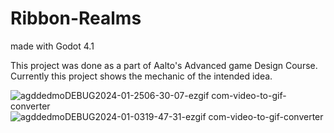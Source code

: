 # Ribbon-Realms
made with Godot 4.1

This project was done as a part of Aalto's Advanced game Design Course. Currently this project shows the mechanic of the intended idea.
  
![agddedmoDEBUG2024-01-2506-30-07-ezgif com-video-to-gif-converter](https://github.com/supriyaDutta/Ribbon-Realms/assets/34511068/f72dcc43-86d1-482a-8eb2-3cf63d8c4a39)
![agddedmoDEBUG2024-01-0319-47-31-ezgif com-video-to-gif-converter](https://github.com/supriyaDutta/Ribbon-Realms/assets/34511068/48eaa770-8a03-4b67-8db1-117f9fbd867a)
